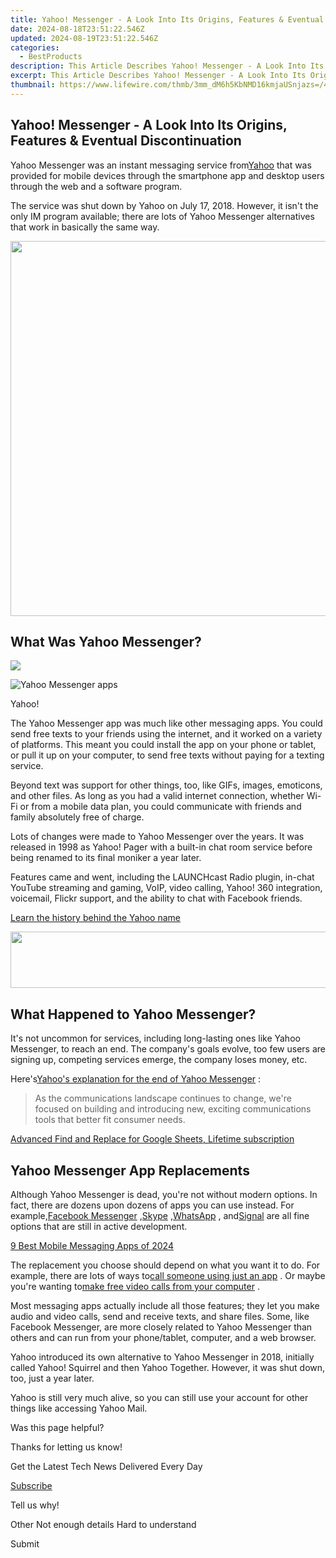 ```yaml
---
title: Yahoo! Messenger - A Look Into Its Origins, Features & Eventual Discontinuation
date: 2024-08-18T23:51:22.546Z
updated: 2024-08-19T23:51:22.546Z
categories:
  - BestProducts
description: This Article Describes Yahoo! Messenger - A Look Into Its Origins, Features & Eventual Discontinuation
excerpt: This Article Describes Yahoo! Messenger - A Look Into Its Origins, Features & Eventual Discontinuation
thumbnail: https://www.lifewire.com/thmb/3mm_dM6h5KbNMD16kmjaUSnjazs=/400x300/filters:no_upscale():max_bytes(150000):strip_icc():format(webp)/yahoo-logo-dfc499edd19d406494a61176de29453b.png
---
```


## Yahoo! Messenger - A Look Into Its Origins, Features & Eventual Discontinuation
 Yahoo Messenger was an instant messaging service from[Yahoo](https://www.lifewire.com/what-is-yahoo-3483209) that was provided for mobile devices through the smartphone app and desktop users through the web and a software program.

 The service was shut down by Yahoo on July 17, 2018\. However, it isn't the only IM program available; there are lots of Yahoo Messenger alternatives that work in basically the same way.

<!-- affiliate ads begin -->
<a href="https://appsumo.8odi.net/c/5597632/2068407/7443" target="_top" id="2068407"><img src="//a.impactradius-go.com/display-ad/7443-2068407" border="0" alt="" width="1200" height="600"/></a><img height="0" width="0" src="https://appsumo.8odi.net/i/5597632/2068407/7443" style="position:absolute;visibility:hidden;" border="0" />
<!-- affiliate ads end -->
## What Was Yahoo Messenger?

<!-- affiliate ads begin -->
<a href="https://secure.2checkout.com/order/checkout.php?PRODS=4728277&QTY=1&AFFILIATE=108875&CART=1"><img src="https://secure.avangate.com/images/merchant/f7f07e7dab09533bc71247a5b29a7373/products/1_iDeviceMessageBox.png" border="0"></a>
<!-- affiliate ads end -->
![Yahoo Messenger apps](https://www.lifewire.com/thmb/UzDH-0YQ56hZBZNOJulKCvMWo-U=/1500x0/filters:no_upscale():max_bytes(150000):strip_icc():format(webp)/yahoo-messenger-327522520b494164a0cdabddb1b361ef.png)

Yahoo!

 The Yahoo Messenger app was much like other messaging apps. You could send free texts to your friends using the internet, and it worked on a variety of platforms. This meant you could install the app on your phone or tablet, or pull it up on your computer, to send free texts without paying for a texting service.

 Beyond text was support for other things, too, like GIFs, images, emoticons, and other files. As long as you had a valid internet connection, whether Wi-Fi or from a mobile data plan, you could communicate with friends and family absolutely free of charge.

 Lots of changes were made to Yahoo Messenger over the years. It was released in 1998 as Yahoo! Pager with a built-in chat room service before being renamed to its final moniker a year later.

 Features came and went, including the LAUNCHcast Radio plugin, in-chat YouTube streaming and gaming, VoIP, video calling, Yahoo! 360 integration, voicemail, Flickr support, and the ability to chat with Facebook friends.

[Learn the history behind the Yahoo name](https://www.lifewire.com/what-does-yahoo-stand-for-2483337)

<!-- affiliate ads begin -->
<a href="https://laganoo.pxf.io/c/5597632/1657399/16446" target="_top" id="1657399"><img src="//a.impactradius-go.com/display-ad/16446-1657399" border="0" alt="" width="728" height="90"/></a><img height="0" width="0" src="https://imp.pxf.io/i/5597632/1657399/16446" style="position:absolute;visibility:hidden;" border="0" />
<!-- affiliate ads end -->
## What Happened to Yahoo Messenger?

 It's not uncommon for services, including long-lasting ones like Yahoo Messenger, to reach an end. The company's goals evolve, too few users are signing up, competing services emerge, the company loses money, etc.

 Here's[Yahoo's explanation for the end of Yahoo Messenger](https://web.archive.org/web/20200516194426/https://help.yahoo.com/kb/SLN28776.html) :

> As the communications landscape continues to change, we're focused on building and introducing new, exciting communications tools that better fit consumer needs.

<!-- affiliate ads begin -->
<a href="https://secure.2checkout.com/order/checkout.php?PRODS=4729642&QTY=1&AFFILIATE=108875&CART=1">Advanced Find and Replace for Google Sheets, Lifetime subscription</a>
<!-- affiliate ads end -->
## Yahoo Messenger App Replacements

 Although Yahoo Messenger is dead, you're not without modern options. In fact, there are dozens upon dozens of apps you can use instead. For example,[Facebook Messenger](https://www.messenger.com/) ,[Skype](https://www.skype.com/en/) ,[WhatsApp](https://www.whatsapp.com/) , and[Signal](https://signal.org/) are all fine options that are still in active development.

[9 Best Mobile Messaging Apps of 2024](https://www.lifewire.com/best-mobile-messaging-apps-2654839)

 The replacement you choose should depend on what you want it to do. For example, there are lots of ways to[call someone using just an app](https://www.lifewire.com/free-internet-phone-calls-1356646) . Or maybe you're wanting to[make free video calls from your computer](https://www.lifewire.com/apps-for-free-video-chat-3426695) .

 Most messaging apps actually include all those features; they let you make audio and video calls, send and receive texts, and share files. Some, like Facebook Messenger, are more closely related to Yahoo Messenger than others and can run from your phone/tablet, computer, and a web browser.

 Yahoo introduced its own alternative to Yahoo Messenger in 2018, initially called Yahoo! Squirrel and then Yahoo Together. However, it was shut down, too, just a year later.

 Yahoo is still very much alive, so you can still use your account for other things like accessing Yahoo Mail.

Was this page helpful?

Thanks for letting us know!

 Get the Latest Tech News Delivered Every Day

[Subscribe](https://www.lifewire.com/#)

Tell us why!

 Other  Not enough details  Hard to understand

 Submit

<ins class="adsbygoogle"
     style="display:block"
     data-ad-format="autorelaxed"
     data-ad-client="ca-pub-7571918770474297"
     data-ad-slot="1223367746"></ins>



<ins class="adsbygoogle"
     style="display:block"
     data-ad-client="ca-pub-7571918770474297"
     data-ad-slot="8358498916"
     data-ad-format="auto"
     data-full-width-responsive="true"></ins>


